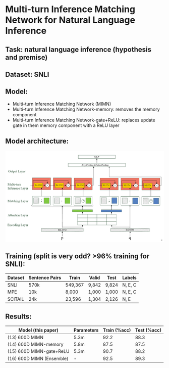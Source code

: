 # Multi-turn Inference Matching Network for Natural Language Inference

## Task: natural language inference (hypothesis and premise)

## Dataset: SNLI

## Model:

- Multi-turn Inference Matching Network (MIMN)
- Multi-turn Inference Matching Network-memory: removes the memory component
- Multi-turn Inference Matching Network-gate+ReLU: replaces update gate in them memory component with a ReLU layer

## Model architecture:

![alt text](images/mimn-architecture.png "Title")

## Training (split is very odd? >96% training for SNLI):

| Dataset | Sentence Pairs | Train   | Valid | Test  | Labels  |
| ------- | -------------- | ------- | ----- | ----- | ------- |
| SNLI    | 570k           | 549,367 | 9,842 | 9,824 | N, E, C |
| MPE     | 10k            | 8,000   | 1,000 | 1,000 | N, E, C |
| SCITAIL | 24k            | 23,596  | 1,304 | 2,126 | N, E    |

## Results:

| Model (this paper)        | Parameters | Train (%acc) | Test (%acc) |
| ------------------------- | ---------- | ------------ | ----------- |
| (13) 600D MIMN            | 5.3m       | 92.2         | 88.3        |
| (14) 600D MIMN-memory     | 5.8m       | 87.5         | 87.5        |
| (15) 600D MIMN-gate+ReLU  | 5.3m       | 90.7         | 88.2        |
| (16) 600D MIMN (Ensemble) | -          | 92.5         | 89.3        |
